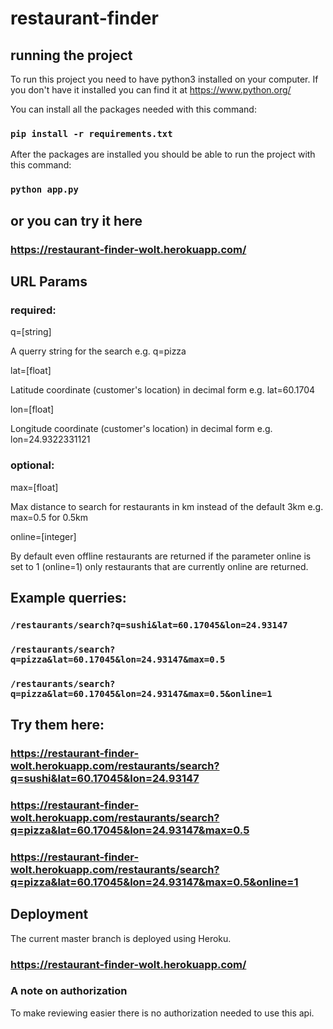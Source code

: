 # restaurant-finder
## running the project
To run this project you need to have python3 installed on your computer. If you don't have it installed
you can find it at https://www.python.org/

You can install all the packages needed with this command:
### `pip install -r requirements.txt`
After the packages are installed you should be able to run the project with this command:
### `python app.py`

## or you can try it here

### https://restaurant-finder-wolt.herokuapp.com/

## URL Params

### required:
q=[string]

A querry string for the search e.g. q=pizza

lat=[float]

Latitude coordinate (customer's location) in decimal form e.g. lat=60.1704

lon=[float]

Longitude coordinate (customer's location) in decimal form e.g. lon=24.9322331121
### optional:

max=[float]

Max distance to search for restaurants in km instead of the default 3km e.g. max=0.5 for 0.5km

online=[integer]

By default even offline restaurants are returned if the parameter online is set to 1 (online=1)
only restaurants that are currently online are returned.

## Example querries:

### `/restaurants/search?q=sushi&lat=60.17045&lon=24.93147`
### `/restaurants/search?q=pizza&lat=60.17045&lon=24.93147&max=0.5`
### `/restaurants/search?q=pizza&lat=60.17045&lon=24.93147&max=0.5&online=1`

## Try them here:
### https://restaurant-finder-wolt.herokuapp.com/restaurants/search?q=sushi&lat=60.17045&lon=24.93147
### https://restaurant-finder-wolt.herokuapp.com/restaurants/search?q=pizza&lat=60.17045&lon=24.93147&max=0.5
### https://restaurant-finder-wolt.herokuapp.com/restaurants/search?q=pizza&lat=60.17045&lon=24.93147&max=0.5&online=1

## Deployment
The current master branch is deployed using Heroku.
### https://restaurant-finder-wolt.herokuapp.com/

### A note on authorization
To make reviewing easier there is no authorization needed to use this api.
